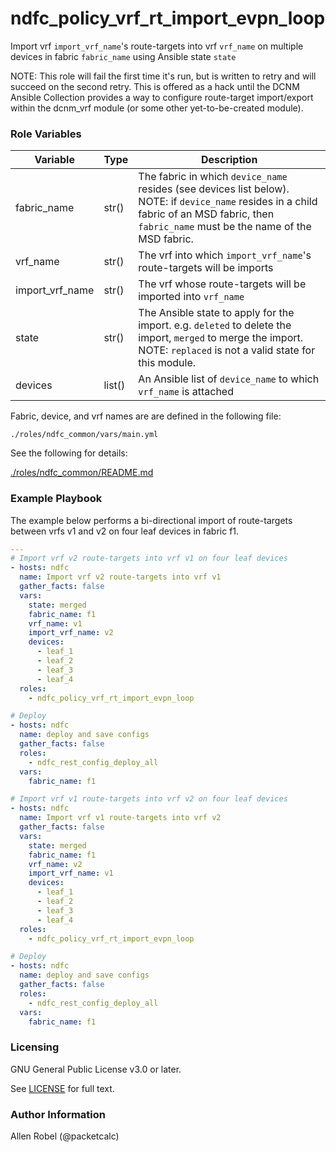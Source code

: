 # ndfc_policy_vrf_rt_import_evpn_loop

Import vrf ``import_vrf_name``'s route-targets into vrf ``vrf_name`` on multiple devices in fabric ``fabric_name`` using Ansible state ``state``

NOTE: This role will fail the first time it's run, but is written to retry and will succeed on the second retry.  This is offered as a hack until the DCNM Ansible Collection provides a way to configure route-target import/export within the dcnm_vrf module (or some other yet-to-be-created module).

### Role Variables

Variable        | Type   | Description
----------------|--------|----------------------------------------
fabric_name     | str()  | The fabric in which ``device_name`` resides (see devices list below).  NOTE: if ``device_name`` resides in a child fabric of an MSD fabric, then ``fabric_name`` must be the name of the MSD fabric. 
vrf_name        | str()  | The vrf into which ``import_vrf_name``'s route-targets will be imports
import_vrf_name | str()  | The vrf whose route-targets will be imported into ``vrf_name``
state           | str() | The Ansible state to apply for the import. e.g. ``deleted`` to delete the import, ``merged`` to merge the import.  NOTE: ``replaced`` is not a valid state for this module.
devices         | list() | An Ansible list of ``device_name`` to which ``vrf_name`` is attached

Fabric, device, and vrf names are are defined in the following file:

``./roles/ndfc_common/vars/main.yml``

See the following for details:

[./roles/ndfc_common/README.md](https://github.com/allenrobel/ndfc-roles/tree/master/roles/ndfc_common/README.md)

### Example Playbook

The example below performs a bi-directional import of route-targets between vrfs v1 and v2 on four leaf devices in fabric f1.

```yaml
---
# Import vrf v2 route-targets into vrf v1 on four leaf devices
- hosts: ndfc
  name: Import vrf v2 route-targets into vrf v1
  gather_facts: false
  vars:
    state: merged
    fabric_name: f1
    vrf_name: v1
    import_vrf_name: v2
    devices:
      - leaf_1
      - leaf_2
      - leaf_3
      - leaf_4
  roles:
    - ndfc_policy_vrf_rt_import_evpn_loop

# Deploy
- hosts: ndfc
  name: deploy and save configs
  gather_facts: false
  roles:
    - ndfc_rest_config_deploy_all
  vars:
    fabric_name: f1

# Import vrf v1 route-targets into vrf v2 on four leaf devices
- hosts: ndfc
  name: Import vrf v1 route-targets into vrf v2
  gather_facts: false
  vars:
    state: merged
    fabric_name: f1
    vrf_name: v2
    import_vrf_name: v1
    devices:
      - leaf_1
      - leaf_2
      - leaf_3
      - leaf_4
  roles:
    - ndfc_policy_vrf_rt_import_evpn_loop

# Deploy
- hosts: ndfc
  name: deploy and save configs
  gather_facts: false
  roles:
    - ndfc_rest_config_deploy_all
  vars:
    fabric_name: f1
```

### Licensing

GNU General Public License v3.0 or later.

See [LICENSE](https://www.gnu.org/licenses/gpl-3.0.txt) for full text.

### Author Information

Allen Robel (@packetcalc)
